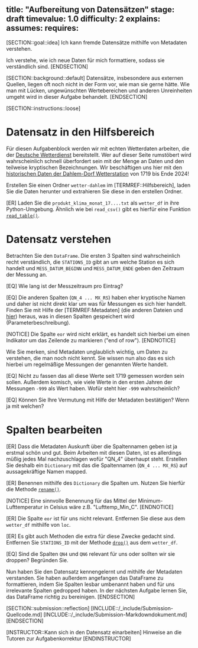 title: "Aufbereitung von Datensätzen"
stage: draft
timevalue: 1.0
difficulty: 2
explains:
assumes:
requires:
---

[SECTION::goal::idea]
Ich kann fremde Datensätze mithilfe von Metadaten verstehen.

Ich verstehe, wie ich neue Daten für mich formattiere, sodass sie verständlich sind.
[ENDSECTION]


[SECTION::background::default]
Datensätze, insbesondere aus externen Quellen, liegen oft noch nicht in der Form vor,
wie man sie gerne hätte. Wie man mit Lücken, ungewünschten Wertebereichen und anderen Unreinheiten
umgeht wird in dieser Aufgabe behandelt.
[ENDSECTION]


[SECTION::instructions::loose]
# Datensatz in den Hilfsbereich

Für diesen Aufgabenblock werden wir mit echten Wetterdaten arbeiten, die der 
[Deutsche Wetterdienst](https://opendata.dwd.de/climate_environment/CDC) 
bereitstellt.
Wer auf dieser Seite rumstöbert wird wahrscheinlich schnell überfordert sein mit der Menge an
Daten und den teilweise kryptischen Bezeichnungen.
Wir beschäftigen uns hier mit den
[historischen Daten der Dahlem-Dorf Wetterstation](https://opendata.dwd.de/climate_environment/CDC/observations_germany/climate/monthly/kl/historical/monatswerte_KL_00400_18890101_20241231_hist.zip)
von 1719 bis Ende 2024!

Erstellen Sie einen Ordner `wetter-dahlem` im [TERMREF::Hilfsbereich],
laden Sie die Daten herunter und extrahieren Sie diese in den erstellen Ordner.

[ER] Laden Sie die `produkt_klima_monat_17....txt` als `wetter_df` in ihre Python-Umgebung.
Ähnlich wie bei `read_csv()` gibt es hierfür eine Funktion
[`read_table()`](https://pandas.pydata.org/docs/reference/api/pandas.read_table.html#pandas.read_table).

# Datensatz verstehen

Betrachten Sie den `DataFrame`.
Die ersten 3 Spalten sind wahrscheinlich recht verständlich, 
die `STATIONS_ID` gibt an um welche Station es sich handelt und
`MESS_DATUM_BEGINN` und `MESS_DATUM_ENDE`  geben den Zeitraum der Messung an.

[EQ] Wie lang ist der Messzeitraum pro Eintrag?

[EQ] Die anderen Spalten (`QN_4 ... MX_RS`) haben eher kryptische Namen und daher ist nicht direkt
klar um was für Messungen es sich hier handelt.
Finden Sie mit Hilfe der [TERMREF:Metadaten] (die anderen Dateien und 
[hier](https://opendata.dwd.de/climate_environment/CDC/observations_germany/climate/monthly/kl/BESCHREIBUNG_obsgermany-climate-monthly-kl_de.pdf)) 
heraus, was in diesen Spalten gespeichert wird (Parameterbeschreibung).

[NOTICE]
Die Spalte `eor` wird nicht erklärt, es handelt sich hierbei um einen Indikator um das Zeilende
zu markieren ("end of row").
[ENDNOTICE]

Wie Sie merken, sind Metadaten unglaublich wichtig, um Daten zu verstehen, die man noch nicht kennt.
Sie wissen nun also das es sich hierbei um regelmäßige Messungen der genannten Werte handelt.

[EQ] Nicht zu fassen das all diese Werte seit 1719 gemessen worden sein sollen. 
Außerdem komisch, wie viele Werte in den ersten Jahren der Messungen `-999` als Wert haben.
Wofür steht hier `-999` wahrscheinlich?

[EQ] Können Sie Ihre Vermutung mit Hilfe der Metadaten bestätigen? Wenn ja mit welchen?

# Spalten bearbeiten

[ER] Dass die Metadaten Auskunft über die Spaltennamen geben ist ja erstmal schön und gut.
Beim Arbeiten mit diesen Daten, ist es allerdings müßig jedes Mal nachzuschlagen wofür "QN_4"
überhaupt steht. 
Erstellen Sie deshalb ein `Dictionary` mit das die Spaltennamen  (`QN_4 ... MX_RS`) 
auf aussagekräftige Namen mapped.

[ER] Benennen mithilfe des `Dictionary` die Spalten um.
Nutzen Sie hierfür die Methode
[`rename()`](https://pandas.pydata.org/docs/reference/api/pandas.DataFrame.rename.html#pandas.DataFrame.rename).

[NOTICE]
Eine sinnvolle Benennung für das Mittel der Minimum-Lufttemperatur in Celsius wäre z.B. "Lufttemp_Min_C".
[ENDNOTICE]

[ER] Die Spalte `eor` ist für uns nicht relevant. 
Entfernen Sie diese aus dem `wetter_df` mithilfe von `loc`.

[ER] Es gibt auch Methoden die extra für diese Zwecke gedacht sind.
Entfernen Sie `STATIONS_ID` mit der Methode 
[`drop()`](https://pandas.pydata.org/docs/reference/api/pandas.DataFrame.drop.html#pandas.DataFrame.drop)
aus dem `wetter_df`.

[EQ] Sind die Spalten `QN4` und `QN6` relevant für uns oder sollten wir sie droppen?
Begründen Sie.

Nun haben Sie den Datensatz kennengelernt und mithilfe der Metadaten verstanden.
Sie haben außerdem angefangen das DataFrame zu formattieren, indem Sie Spalten lesbar umbenannt
haben und für uns irrelevante Spalten gedropped haben.
In der nächsten Aufgabe lernen Sie, das DataFrame richtig zu bereinigen.
[ENDSECTION]


[SECTION::submission::reflection]
[INCLUDE::/_include/Submission-Quellcode.md]
[INCLUDE::/_include/Submission-Markdowndokument.md]
[ENDSECTION]

[INSTRUCTOR::Kann sich in den Datensatz einarbeiten]
Hinweise an die Tutoren zur Aufgabenkorrektur
[ENDINSTRUCTOR]
